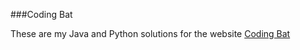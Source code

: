 ###Coding Bat



These are my Java and Python solutions for the website [Coding Bat](http://codingbat.com/)
